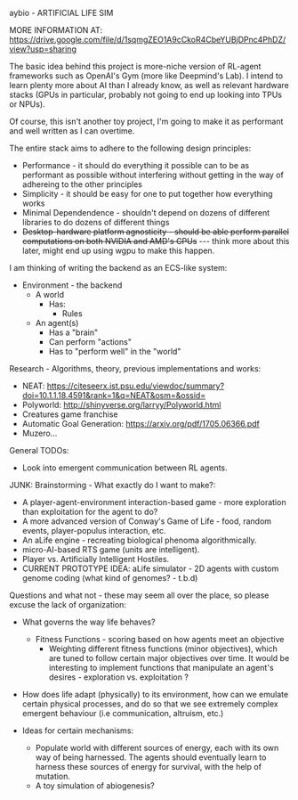 aybio - ARTIFICIAL LIFE SIM

MORE INFORMATION AT: https://drive.google.com/file/d/1sqmgZEO1A9cCkoR4CbeYUBjDPnc4PhDZ/view?usp=sharing


The basic idea behind this project is more-niche version of RL-agent frameworks such as 
OpenAI's Gym (more like Deepmind's Lab). I intend to learn plenty more about AI than I already know,
as well as relevant hardware stacks (GPUs in particular, probably not going to end up looking into TPUs or NPUs). 

Of course, this isn't another toy project, I'm going to make it as performant and well written as I can overtime.

The entire stack aims to adhere to the following design principles:
 - Performance - it should do everything it possible can to be as performant as possible without
   interfering without getting in the way of adhereing to the other principles
 - Simplicity - it should be easy for one to put together how everything works
 - Minimal Dependendence - shouldn't depend on dozens of different libraries to do dozens of 
   different things
 - ~~Desktop-hardware platform agnosticity - should be able perform parallel computations on 
   both NVIDIA and AMD's GPUs~~ --- think more about this later, might end up using 
   wgpu to make this happen.

I am thinking of writing the backend as an ECS-like system:

- Environment - the backend
   - A world 
     - Has:
       - Rules
   - An agent(s)
     - Has a "brain"       
     - Can perform "actions"
     - Has to "perform well" in the "world"


Research - Algorithms, theory, previous implementations and works: 
 - NEAT: https://citeseerx.ist.psu.edu/viewdoc/summary?doi=10.1.1.18.4591&rank=1&q=NEAT&osm=&ossid=
 - Polyworld: http://shinyverse.org/larryy/Polyworld.html
 - Creatures game franchise
 - Automatic Goal Generation: https://arxiv.org/pdf/1705.06366.pdf
 - Muzero...

General TODOs:
  - Look into emergent communication between RL agents.

JUNK:
Brainstorming - What exactly do I want to make?:
 - A player-agent-environment interaction-based game - more exploration than exploitation for the agent to do?
 - A more advanced version of Conway's Game of Life - food, random events, player-populus interaction, etc.
 - An aLife engine - recreating biological phenoma algorithmically.
 - micro-AI-based RTS game (units are intelligent).
 - Player vs. Artificially Intelligent Hostiles.
 - CURRENT PROTOTYPE IDEA: aLife simulator - 2D agents with custom genome coding (what kind of genomes? - t.b.d)

Questions and what not - these may seem all over the place, so please excuse the lack of organization:
  - What governs the way life behaves?
    - Fitness Functions - scoring based on how agents meet an objective
      - Weighting different fitness functions (minor objectives), which are tuned to follow certain major objectives over time.
      It would be interesting to implement functions that manipulate an agent's desires - exploration vs. exploitation ?
  - How does life adapt (physically) to its environment, how can we emulate certain physical processes, and do so that we see extremely complex
  emergent behaviour (i.e communication, altruism, etc.)

  - Ideas for certain mechanisms:
    - Populate world with different sources of energy, each with its own way of being harnessed.
    The agents should eventually learn to harness these sources of energy for survival, with the help
    of mutation.
    - A toy simulation of abiogenesis?

   

